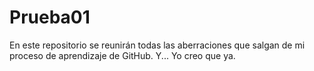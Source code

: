 # Prueba01
En este repositorio se reunirán todas las aberraciones que salgan de mi proceso de aprendizaje de GitHub. 
Y... Yo creo que ya.
